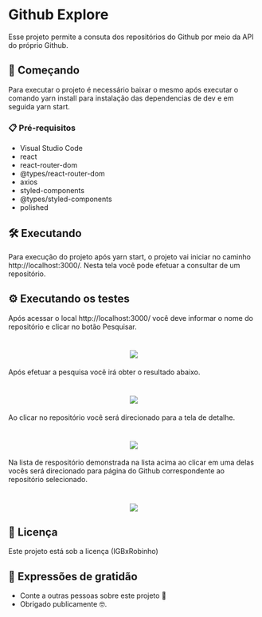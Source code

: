 # Github Explore

Esse projeto permite a consuta dos repositórios do Github por meio da API do próprio Github.

## 🚀 Começando

Para executar o projeto é necessário baixar o mesmo após executar o comando yarn install para instalação das dependencias de dev e em seguida yarn start.

### 📋 Pré-requisitos

* Visual Studio Code
* react
* react-router-dom
* @types/react-router-dom
* axios
* styled-components
* @types/styled-components
* polished

## 🛠️ Executando 
Para execução do projeto após yarn start, o projeto vai iniciar no caminho http://localhost:3000/. Nesta tela você pode efetuar a consultar de um repositório.
 
  
## ⚙️ Executando os testes

Após acessar o local http://localhost:3000/ você deve informar o nome do repositório e clicar no botão Pesquisar.
<h1 align="center">
    <img src="https://user-images.githubusercontent.com/14117524/114806500-40e1a500-9d7b-11eb-9e8e-078c0ac8aa1c.png">
</h1>

Após efetuar a pesquisa você irá obter o resultado abaixo.
<h1 align="center">
    <img src="https://user-images.githubusercontent.com/14117524/114807051-1e03c080-9d7c-11eb-817b-03ea4c00e02b.png">
</h1>


Ao clicar no repositório você será direcionado para a tela de detalhe.
<h1 align="center">
    <img src="https://user-images.githubusercontent.com/14117524/114807231-720ea500-9d7c-11eb-9ac5-8238f0c90e1f.png">
</h1>

Na lista de respositório demonstrada na lista acima ao clicar em uma delas vocês será direcionado para página do Github correspondente ao repositório selecionado.
<h1 align="center">
    <img src="https://user-images.githubusercontent.com/14117524/114807728-4d66fd00-9d7d-11eb-838c-402db9863ef3.png">
</h1>

## 📄 Licença

Este projeto está sob a licença (IGBxRobinho)

## 🎁 Expressões de gratidão

* Conte a outras pessoas sobre este projeto 📢
* Obrigado publicamente 🤓.


